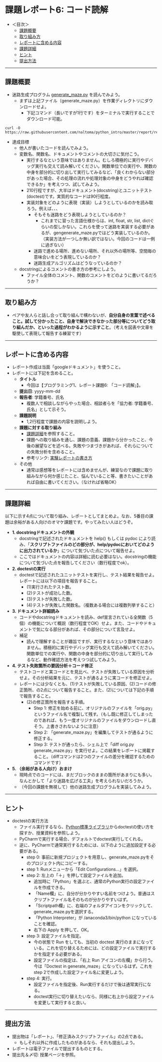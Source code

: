 # 課題レポート6: コード読解

- ＜目次＞
  - <a href="#abst">課題概要</a>
  - <a href="#howto">取り組み方</a>
  - <a href="#report">レポートに含める内容</a>
  - <a href="#level1">課題詳細</a>
  - <a href="#hints">ヒント</a>
  - <a href="#upload">提出方法</a>

<hr>

## <a name="abst">課題概要</a>
- 迷路生成プログラム [generate_maze.py](./generate_maze.py) を読んでみよう。
  - まずは上記ファイル（generate_maze.py）を作業ディレクトリにダウンロードせよ。
    - 下記コマンド（長いですが1行です）をターミナルで実行することでダウンロード可能。

```
curl -O https://raw.githubusercontent.com/naltoma/python_intro/master/report/report6_maze/generate_maze.py
```

- 達成目標
  - 他人が書いたコードを読んでみよう。
  - 変数名、関数名、ドキュメントやコメントの大切さに気付こう。
    - 実行するなという意味ではありません。むしろ積極的に実行やデバッグ実行も交えて読み解いてください。関数単位での実行や、関数の中身を部分的に切り出して実行してみるなど、「良くわからない部分があった場合、その処理の流れや処理対象の中身をどうやれば確認できるか」を考えつつ、試してみよう。
    - 210行程ですが、大半はドキュメント(docstring)とユニットテスト(doctest)です。実質的なコードは90行程度。
    - 実装対象をどのように表現（実装）しようとしているのかを読み取ろう。例えば、、、
      - そもそも迷路をどう表現しようとしているのか？
        - これまでに習った言語仕様からは、int, float, str, list, dictぐらいの型しかない。これらを使って迷路を実装する必要があるが、gengenerate_maze.pyではどう実装しているのか。（実装方法が一つしか無い訳ではない。今回のコードは一例に過ぎない）
      - 迷路で進める場所、進めない場所、それ以外の場所等、空間毎の意味合いをどう表現しているのか？
      - 迷路生成アルゴリズムはどうなっているのか？
  - docstringによるコメントの書き方の参考にしよう。
    - ファイル全体のコメント、関数のコメントをどのように書いてるだろうか？

<hr>

## <a name="howto">取り組み方</a>
- ペアや友人らと話し合って取り組んで構わないが、**自分自身の言葉で述べること。試して分かったこと、自身で解決できなかった部分等についてどう取り組んだか、といった過程がわかるように示すこと**。（考えを図表や文章を駆使して表現して報告する練習です）

<hr>

## <a name="report">レポートに含める内容</a>
- レポート作成は当面「googleドキュメント」を使うこと。
- レポートには下記を含めること。
  - **タイトル**
    - 今回は【プログラミング1、レポート課題6: 「コード読解」】。
  - **提出日**: yyyy-mm-dd
  - **報告者**: 学籍番号、氏名
    - 複数人で相談しながらやった場合、相談者らを「協力者: 学籍番号、氏名」として示そう。
  - **課題説明**
    - 1,2行程度で課題の内容を説明しよう。
  - **課題に対する取り組み**
    - <a href="#level">課題詳細</a>を参照すること。
    - 課題への取り組みを通し、課題の意義、課題から分かったこと、今後の展望などを述べる。失敗やつまづきがあれば、それらについての失敗分析を含めること。
    - 参考リンク: [実験レポートの書き方](http://www.report.gusoku.net/jikken/jikkenreport.html)
  - その他
    - 通常は感想等をレポートには含めませんが、練習なので課題に取り組みながら何か感じたこと、悩んでいること等、書きたいことがあれば自由に書いてください。（なければ省略OK）

<hr>

## <a name="level">課題詳細</a>
以下に示す4点について取り組み、レポートとしてまとめよ。なお、5番目の課題は余裕がある人向けのオマケ課題です。やってみたい人はどうぞ。

- **1. docstringドキュメントの外観**
  - docstringで記述されたドキュメントを help() もしくは pydoc により読み、「**スクリプトファイルのどの部分が、help/pydocにおいてどのように出力されているか**」について気づいた点について報告せよ。
  - ここではドキュメントの内容は詳細に読む必要はない。docstringの機能について気づいた点を報告してください（数行程度でok）。
- **2. doctestの実行**
  - doctestで記述されたユニットテストを実行し、テスト結果を報告せよ。レポートには以下の項目を報告すること。
    - (1)実行されたテスト数。
    - (2)テストが成功した数。
    - (3)テストが失敗した数。
    - (4)テストが失敗した関数名。（複数ある場合には複数列挙すること）
- **3. ドキュメント詳細読み**
  - コードやdocstringドキュメントを読み、def宣言されている全関数（5個）の機能について概説（数行程度でOK）せよ。また、コードやドキュメントで気になる部分があれば、その部分について言及せよ。
  - 補足
    - 読んで理解することが趣旨ですが、実行するなという意味ではありません。積極的に実行やデバッグ実行も交えて読み解いてください。関数単位での実行や、関数の中身を部分的に切り出して実行してみるなど、動作確認方法を考えつつ試してみよう。
- **4. テスト失敗箇所の要因分析＋コード修正**
  - テストコードと実コードとを見比べ、テストが失敗している原因を分析せよ。その分析結果を元に、テストが通るように実コードを修正せよ。
  - レポートには少なくとも、(1)テストが失敗している原因、(2)コードの修正箇所、の2点について報告すること。また、(2)については下記の手順で報告すること。
    - (2)の修正箇所を報告する手順。
      - Step 1: 修正を始める前に、オリジナルのファイルを「orig.py」というファイル名で複製して残す。（もし既に修正してしまったのであれば、もう一度オリジナルのファイルをダウンロードし直そう。上書きされないように注意）
      - Step 2: 「generate_maze.py」を編集してテストが通るように修正する。
      - Step 3: テストが通ったら、シェル上で「diff orig.py generate_maze.py」を実行せよ。この結果をレポートに掲載すること。（diffコマンドは2つのファイルの差分を確認するためのコマンドです）
- **5. （余裕がある人向け）おまけ**
  - 現時点でのコードには、まだブロックのままの箇所があまりにも多い。なんとかして「より迷路を広げる工夫」を考えられないだろうか。
  - （今回の課題を無視して）他の迷路生成プログラムを実装してみよう。

<hr>

## <a name="hints">ヒント</a>
- doctestの実行方法
  - ファイル実行するなら、[Python標準ライブラリ](https://docs.python.org/ja/3/library/)からdoctestの使い方を探すか、授業資料を参照しよう。
  - PyCharmで実行する場合、デフォルトでdoctest実行してくれる。
  - 逆に、PyCharmで通常実行するためには、以下のように追加設定する必要がある。
    - step 0: 事前に新規プロジェクトを用意し、generate_maze.pyをそのプロジェクト内にコピーする。
    - step 1: Runメニューから「Edit Configurations...」を選択。
    - step 2: 左上の「＋」を押して設定ファイルを追加。
      - 追加時に「Python」を選ぶと、通常のPython実行の設定ファイルを作成できる。
      - 「Name欄」に、自分が分かりやすい名前をつけよう。普通はスクリプトファイル名そのものが分かりやすいはず。
      - 「Scriptpath欄」に、右端のフォルダアイコンをクリックして、generate_maze.pyを選択する。
      - 「Python Interpreter」が /anaconda3/bin/python になっていることを確認。
      - 右下の Apply を押して、OK。
    - step 3: 設定ファイルを指定。
      - 今の状態で Run をしても、当初の doctest 実行のままになっている。これを切り替えるためには、どの設定ファイルで実行するかを指定する必要がある。
      - 設定ファイルの指定は、「右上 Run アイコンの左欄」から行う。今は「Doctest in generate_maze」になっているはず。これをstep 2で作成した設定ファイル名に変更しよう。
    - step 4: 実行。
      - 設定ファイルを指定後、Run実行するだけで後は通常実行になる。
      - doctest実行に切り替えたいなら、同様に右上から設定ファイルを変更して実行すると良い。

<hr>

## <a name="upload">提出方法</a>
- 提出物は「レポート」、「修正済みスクリプトファイル」の2点である。
  - もしそれ以外に作成したものがあるなら、それも提出しよう。
- レポートは電子ファイルで提出するものとする。
- 提出先＆〆切: 授業ページを参照。
